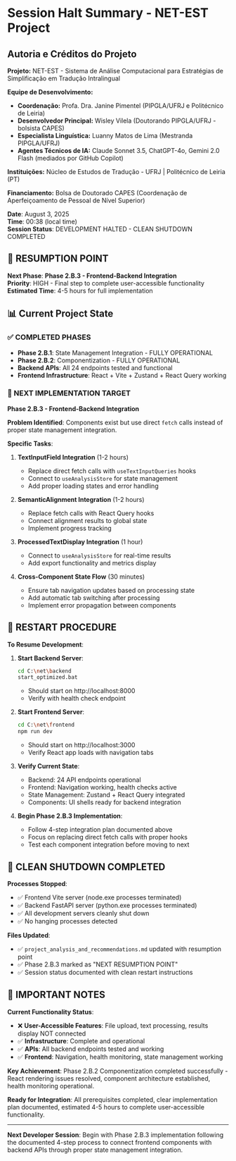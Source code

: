 # Session Halt Summary - NET-EST Project

## Autoria e Créditos do Projeto

**Projeto:** NET-EST - Sistema de Análise Computacional para Estratégias de Simplificação em Tradução Intralingual

**Equipe de Desenvolvimento:**
- **Coordenação:** Profa. Dra. Janine Pimentel (PIPGLA/UFRJ e Politécnico de Leiria)
- **Desenvolvedor Principal:** Wisley Vilela (Doutorando PIPGLA/UFRJ - bolsista CAPES)
- **Especialista Linguística:** Luanny Matos de Lima (Mestranda PIPGLA/UFRJ)
- **Agentes Técnicos de IA:** Claude Sonnet 3.5, ChatGPT-4o, Gemini 2.0 Flash (mediados por GitHub Copilot)

**Instituições:** Núcleo de Estudos de Tradução - UFRJ | Politécnico de Leiria (PT)

**Financiamento:** Bolsa de Doutorado CAPES (Coordenação de Aperfeiçoamento de Pessoal de Nível Superior)

**Date**: August 3, 2025  
**Time**: 00:38 (local time)  
**Session Status**: DEVELOPMENT HALTED - CLEAN SHUTDOWN COMPLETED  

## 🎯 RESUMPTION POINT

**Next Phase**: **Phase 2.B.3 - Frontend-Backend Integration**  
**Priority**: HIGH - Final step to complete user-accessible functionality  
**Estimated Time**: 4-5 hours for full implementation  

## 📊 Current Project State

### ✅ COMPLETED PHASES
- **Phase 2.B.1**: State Management Integration - FULLY OPERATIONAL
- **Phase 2.B.2**: Componentization - FULLY OPERATIONAL  
- **Backend APIs**: All 24 endpoints tested and functional
- **Frontend Infrastructure**: React + Vite + Zustand + React Query working

### 🔄 NEXT IMPLEMENTATION TARGET
**Phase 2.B.3 - Frontend-Backend Integration**

**Problem Identified**: Components exist but use direct `fetch` calls instead of proper state management integration.

**Specific Tasks**:
1. **TextInputField Integration** (1-2 hours)
   - Replace direct fetch calls with `useTextInputQueries` hooks
   - Connect to `useAnalysisStore` for state management
   - Add proper loading states and error handling

2. **SemanticAlignment Integration** (1-2 hours)
   - Replace fetch calls with React Query hooks  
   - Connect alignment results to global state
   - Implement progress tracking

3. **ProcessedTextDisplay Integration** (1 hour)
   - Connect to `useAnalysisStore` for real-time results
   - Add export functionality and metrics display

4. **Cross-Component State Flow** (30 minutes)
   - Ensure tab navigation updates based on processing state
   - Add automatic tab switching after processing
   - Implement error propagation between components

## 🚀 RESTART PROCEDURE

**To Resume Development**:

1. **Start Backend Server**:
   ```bash
   cd C:\net\backend
   start_optimized.bat
   ```
   - Should start on http://localhost:8000
   - Verify with health check endpoint

2. **Start Frontend Server**:
   ```bash
   cd C:\net\frontend  
   npm run dev
   ```
   - Should start on http://localhost:3000
   - Verify React app loads with navigation tabs

3. **Verify Current State**:
   - Backend: 24 API endpoints operational
   - Frontend: Navigation working, health checks active
   - State Management: Zustand + React Query integrated
   - Components: UI shells ready for backend integration

4. **Begin Phase 2.B.3 Implementation**:
   - Follow 4-step integration plan documented above
   - Focus on replacing direct fetch calls with proper hooks
   - Test each component integration before moving to next

## 🛑 CLEAN SHUTDOWN COMPLETED

**Processes Stopped**:
- ✅ Frontend Vite server (node.exe processes terminated)
- ✅ Backend FastAPI server (python.exe processes terminated)
- ✅ All development servers cleanly shut down
- ✅ No hanging processes detected

**Files Updated**:
- ✅ `project_analysis_and_recommendations.md` updated with resumption point
- ✅ Phase 2.B.3 marked as "NEXT RESUMPTION POINT"
- ✅ Session status documented with clean restart instructions

## 📝 IMPORTANT NOTES

**Current Functionality Status**:
- ❌ **User-Accessible Features**: File upload, text processing, results display NOT connected
- ✅ **Infrastructure**: Complete and operational
- ✅ **APIs**: All backend endpoints tested and working  
- ✅ **Frontend**: Navigation, health monitoring, state management working

**Key Achievement**: Phase 2.B.2 Componentization completed successfully - React rendering issues resolved, component architecture established, health monitoring operational.

**Ready for Integration**: All prerequisites completed, clear implementation plan documented, estimated 4-5 hours to complete user-accessible functionality.

---

**Next Developer Session**: Begin with Phase 2.B.3 implementation following the documented 4-step process to connect frontend components with backend APIs through proper state management integration.
